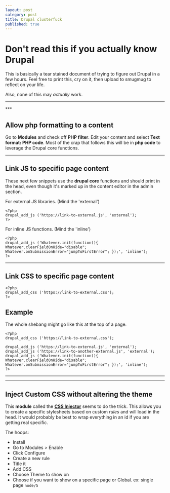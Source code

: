 ```yaml
---
layout: post
category: post
title: Drupal clusterfuck
published: true
---
```


# Don't read this if you actually know Drupal #

This is basically a tear stained document of trying to figure out Drupal in a few hours. Feel free to print this, cry on it, then upload to smugmug to reflect on your life.

Also, none of this may *actually* work.

<hr class="rule">
***

## Allow php formatting to a content ##

Go to **Modules** and check off **PHP filter**. Edit your content and select **Text format: PHP code**. Most of the crap that follows this will be in **php code** to leverage the Drupal core functions. 

***

## Link JS to specific page content

These next few snippets use the **drupal core** functions and should print in the head, even though it's marked up in the content editor in the admin section.

For external JS libraries. (Mind the 'external')

	<?php
	drupal_add_js ('https://link-to-external.js', 'external');
	?>
        
For inline JS functions. (Mind the 'inline')

	<?php
	drupal_add_js ('Whatever.init(function(){ Whatever.clearFieldOnHide="disable";	Whatever.onSubmissionError="jumpToFirstError"; });', 'inline');
	?>
    
***

## Link CSS to specific page content 

	<?php
	drupal_add_css ('https://link-to-external.css');
	?>
    
## Example

The whole shebang might go like this at the top of a page.

	<?php
	drupal_add_css ('https://link-to-external.css');

	drupal_add_js ('https://link-to-external.js', 'external');
	drupal_add_js ('https://link-to-another-external.js', 'external');
	drupal_add_js ('Whatever.init(function(){ Whatever.clearFieldOnHide="disable";	Whatever.onSubmissionError="jumpToFirstError"; });', 'inline');
	?>

***
<hr class="rule">

## Inject Custom CSS without altering the theme

This **module** called the [**CSS Injector**](https://www.drupal.org/project/css_injector) seems to do the trick. This allows you to create a specific stylesheets based on custom *rules* and will load in the head. It would probably be best to wrap everything in an id if you are getting real specific.

The hoops:

+ Install
+ Go to Modules > Enable
+ Click Configure
+ Create a new rule
+ Title it
+ Add CSS
+ Choose Theme to show on
+ Choose if you want to show on a specific page or Global. ex: single page `node/5`
